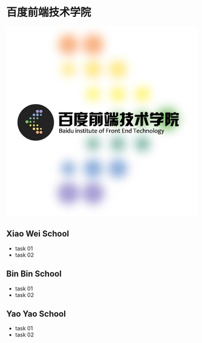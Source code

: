 # 百度前端技术学院
![baidu](https://github.com/CHOPPERJJ/Baidu-Front-End-Learning/blob/master/Page%20Images/ife_logo.jpg)
## Xiao Wei School
* task 01
* task 02
## Bin Bin School
* task 01
* task 02
## Yao Yao School
* task 01
* task 02
